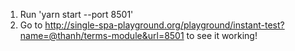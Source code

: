 1. Run 'yarn start --port 8501'
2. Go to http://single-spa-playground.org/playground/instant-test?name=@thanh/terms-module&url=8501 to see it working!

